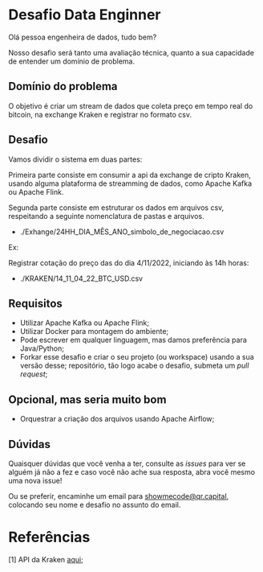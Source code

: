 # Desafio Data Enginner

Olá pessoa engenheira de dados, tudo bem?

Nosso desafio será tanto uma avaliação técnica, quanto a sua capacidade de entender um domínio de problema.

## Domínio do problema

O objetivo é criar um stream de dados que coleta preço em tempo real do bitcoin, na exchange Kraken e registrar no formato csv. 

## Desafio

Vamos dividir o sistema em duas partes:

Primeira parte consiste em consumir a api da exchange de cripto Kraken, usando alguma plataforma de streamming de dados, como Apache Kafka ou Apache Flink.

Segunda parte consiste em estruturar os dados em arquivos csv, respeitando a seguinte nomenclatura de pastas e arquivos.

- ./Exhange/24HH_DIA_MÊS_ANO_simbolo_de_negociacao.csv

Ex:

Registrar cotação do preço das  do dia 4/11/2022, iniciando às 14h horas:

- ./KRAKEN/14_11_04_22_BTC_USD.csv


## Requisitos
- Utilizar Apache Kafka ou Apache Flink;
- Utilizar Docker para montagem do ambiente;
- Pode escrever em qualquer linguagem, mas damos preferência para Java/Python;
- Forkar esse desafio e criar o seu projeto (ou workspace) usando a sua versão desse; repositório, tão logo acabe o desafio, submeta um _pull request_; 

## Opcional, mas seria muito bom
- Orquestrar a criação dos arquivos usando Apache Airflow;

## Dúvidas

Quaisquer dúvidas que você venha a ter, consulte as _issues_ para ver se alguém já não a fez e caso você não ache sua resposta, abra você mesmo uma nova issue!

Ou se preferir, encaminhe um email para <showmecode@qr.capital>, colocando seu nome e desafio no assunto do email.

# Referências
[1] API da Kraken [aqui](https://docs.kraken.com/websockets/);

